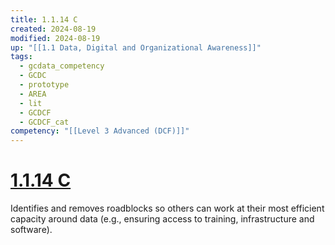 ```yaml
---
title: 1.1.14 C
created: 2024-08-19
modified: 2024-08-19
up: "[[1.1 Data, Digital and Organizational Awareness]]"
tags:
  - gcdata_competency
  - GCDC
  - prototype
  - AREA
  - lit
  - GCDCF
  - GCDCF_cat
competency: "[[Level 3 Advanced (DCF)]]"
---
```

# [1.1.14 C](1.1.14%20C.md)
Identifies and removes roadblocks so others can work at their most efficient capacity around data (e.g., ensuring access to training, infrastructure and software).
